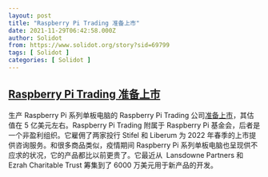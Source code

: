 ```yaml
---
layout: post
title: "Raspberry Pi Trading 准备上市"
date: 2021-11-29T06:42:58.000Z
author: Solidot
from: https://www.solidot.org/story?sid=69799
tags: [ Solidot ]
categories: [ Solidot ]
---
```

<!--1638168178000-->
[Raspberry Pi Trading 准备上市](https://www.solidot.org/story?sid=69799)
------

<div>
生产 Raspberry Pi 系列单板电脑的 Raspberry Pi Trading 公司<a href="https://hardware.slashdot.org/story/21/11/28/2328201/raspberry-pi-trading-could-go-public-this-spring">准备上市</a>，其估值在 5 亿美元左右。Raspberry Pi Trading 附属于 Raspberry Pi 基金会，后者是一个非盈利组织。它雇佣了两家投行 Stifel 和 Liberum 为 2022 年春季的上市提供咨询服务。和很多商品类似，疫情期间  Raspberry Pi 系列单板电脑也呈现供不应求的状况，它的产品都比以前更贵了。它最近从&nbsp; Lansdowne Partners 和 Ezrah Charitable Trust 筹集到了 6000 万美元用于新产品的开发。<br>
</div>
